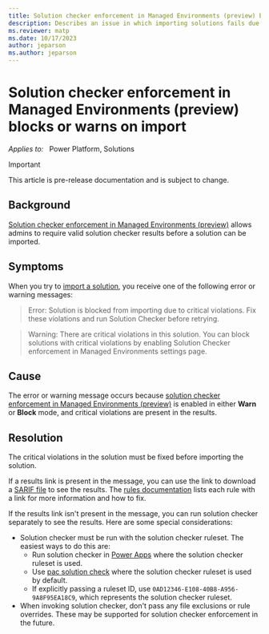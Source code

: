 ```yaml
---
title: Solution checker enforcement in Managed Environments (preview) blocks or warns on import
description: Describes an issue in which importing solutions fails due to solution checker enforcement and provides resolutions and workarounds.
ms.reviewer: matp
ms.date: 10/17/2023
author: jeparson
ms.author: jeparson
---
```

# Solution checker enforcement in Managed Environments (preview) blocks or warns on import

_Applies to:_ &nbsp; Power Platform, Solutions

> [!IMPORTANT]
> This article is pre-release documentation and is subject to change.

## Background

[Solution checker enforcement in Managed Environments (preview)](/power-platform/admin/managed-environment-solution-checker) allows admins to require valid solution checker results before a solution can be imported.

## Symptoms

When you try to [import a solution](/powerapps/maker/data-platform/import-update-export-solutions), you receive one of the following error or warning messages:

> Error: Solution is blocked from importing due to critical violations. Fix these violations and run Solution Checker before retrying.

> Warning: There are critical violations in this solution. You can block solutions with critical violations by enabling Solution Checker enforcement in Managed Environments settings page.

## Cause

The error or warning message occurs because [solution checker enforcement in Managed Environments (preview)](/power-platform/admin/managed-environment-solution-checker) is enabled in either **Warn** or **Block** mode, and critical violations are present in the results.

## Resolution

The critical violations in the solution must be fixed before importing the solution.

If a results link is present in the message, you can use the link to download a [SARIF file](/power-platform/alm/checker-api/overview#report-format) to see the results. The [rules documentation](/power-apps/maker/data-platform/use-powerapps-checker#best-practice-rules-used-by-solution-checker) lists each rule with a link for more information and how to fix.

If the results link isn't present in the message, you can run solution checker separately to see the results. Here are some special considerations:

- Solution checker must be run with the solution checker ruleset. The easiest ways to do this are:
  - Run solution checker in [Power Apps](/power-apps/maker/data-platform/use-powerapps-checker) where the solution checker ruleset is used.
  - Use [pac solution check](/power-platform/developer/cli/reference/solution#pac-solution-check) where the solution checker ruleset is used by default.
  - If explicitly passing a ruleset ID, use `0AD12346-E108-40B8-A956-9A8F95EA18C9`, which represents the solution checker ruleset.
- When invoking solution checker, don't pass any file exclusions or rule overrides. These may be supported for solution checker enforcement in the future.
